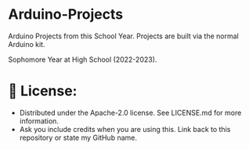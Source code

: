 # Arduino-Projects
Arduino Projects from this School Year. Projects are built via the normal Arduino kit.

Sophomore Year at High School (2022-2023).

# 🔐 License:
- Distributed under the Apache-2.0 license. See LICENSE.md for more information.
- Ask you include credits when you are using this. Link back to this repository or state my GitHub name.
